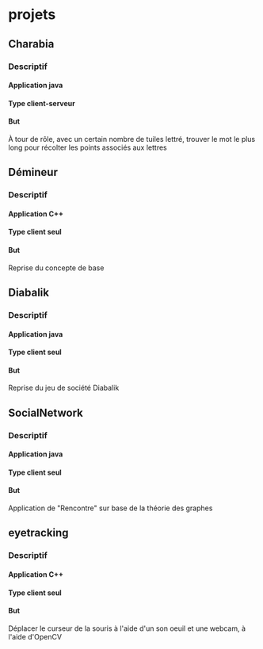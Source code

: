 # projets

## Charabia

### Descriptif

#### Application **java**
#### Type **client-serveur**
#### But

À tour de rôle, avec un certain nombre de tuiles lettré, trouver le mot le plus long pour récolter les points associés aux lettres

## Démineur

### Descriptif

#### Application **C++**
#### Type **client seul**
#### But 
Reprise du concepte de base

## Diabalik

### Descriptif

#### Application **java**
#### Type **client seul**
#### But 
Reprise du jeu de société Diabalik

## SocialNetwork

### Descriptif

#### Application **java**
#### Type **client seul**
#### But 
Application de "Rencontre" sur base de la théorie des graphes

## eyetracking

### Descriptif

#### Application **C++**
#### Type **client seul**
#### But 
Déplacer le curseur de la souris à l'aide d'un son oeuil et une webcam, à l'aide d'OpenCV